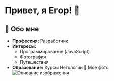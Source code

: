 # Привет, я Егор! 👋

## 🚀 Обо мне
- **Профессия:** Разработчик
- **Интересы:** 
  - Программирование (JavaScript)
  - Фотография
  - Путешествия
- **Образование:** Курсы Нетологии
📸 Мое фото ![Описание изображения](https://www.swarmnyc.com/wp-content/uploads/2016/08/post-57d2fac4518920d2607b8dfc.jpg)
